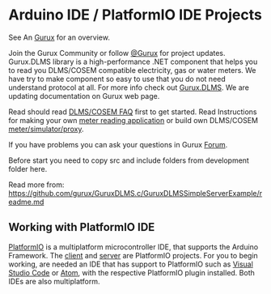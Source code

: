 # Arduino IDE / PlatformIO IDE Projects

See An [Gurux](http://www.gurux.org/ "Gurux") for an overview.

Join the Gurux Community or follow [@Gurux](https://twitter.com/guruxorg "@Gurux") for project updates.
Gurux.DLMS library is a high-performance .NET component that helps you to read you DLMS/COSEM compatible electricity, gas or water meters. We have try to make component so easy to use that you do not need understand protocol at all.
For more info check out [Gurux.DLMS](http://www.gurux.fi/index.php?q=Gurux.DLMS "Gurux.DLMS").
We are updating documentation on Gurux web page. 

Read should read [DLMS/COSEM FAQ](http://www.gurux.org/index.php?q=DLMSCOSEMFAQ) first to get started. Read Instructions for making your own [meter reading application](http://www.gurux.org/index.php?q=DLMSIntro) or build own 
DLMS/COSEM [meter/simulator/proxy](http://www.gurux.org/index.php?q=OwnDLMSMeter).

If you have problems you can ask your questions in Gurux [Forum](http://www.gurux.org/forum).

Before start you need to copy src and include folders from development folder here.

Read more from:
https://github.com/gurux/GuruxDLMS.c/GuruxDLMSSimpleServerExample/readme.md

## Working with PlatformIO IDE

[PlatformIO](https://platformio.org) is a multiplatform microcontroller IDE, that supports the Arduino Framework. The [client](client/) and [server](server/) are PlatformIO projects. For you to begin working, are needed an IDE that has support to PlatformIO such as [Visual Studio Code](https://code.visualstudio.com) or [Atom](https://atom.io/), with the respective PlatformIO plugin installed. Both IDEs are also multiplatform.
